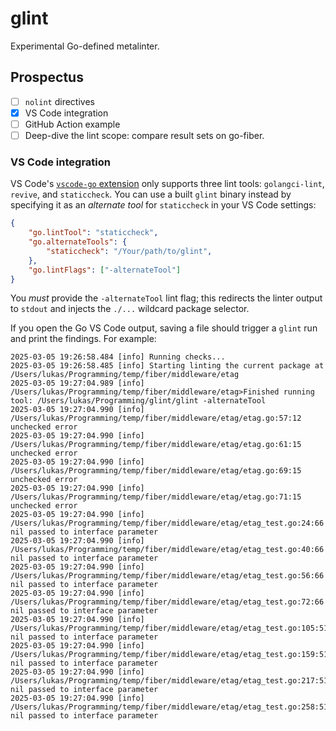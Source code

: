 # glint

Experimental Go-defined metalinter.

## Prospectus

- [ ] `nolint` directives
- [x] VS Code integration
- [ ] GitHub Action example
- [ ] Deep-dive the lint scope: compare result sets on go-fiber.

### VS Code integration

VS Code's [`vscode-go` extension](https://github.com/golang/vscode-go) only supports three lint tools: `golangci-lint`, `revive`, and `staticcheck`. You can use a built `glint` binary instead by specifying it as an *alternate tool* for `staticcheck` in your VS Code settings:

```json
{
    "go.lintTool": "staticcheck",
    "go.alternateTools": {
        "staticcheck": "/Your/path/to/glint",
    },
    "go.lintFlags": ["-alternateTool"]
}
```

You *must* provide the `-alternateTool` lint flag; this redirects the linter output to `stdout` and injects the `./...` wildcard package selector.

If you open the Go VS Code output, saving a file should trigger a `glint` run and print the findings. For example:

```log
2025-03-05 19:26:58.484 [info] Running checks...
2025-03-05 19:26:58.485 [info] Starting linting the current package at /Users/lukas/Programming/temp/fiber/middleware/etag
2025-03-05 19:27:04.989 [info] /Users/lukas/Programming/temp/fiber/middleware/etag>Finished running tool: /Users/lukas/Programming/glint/glint -alternateTool
2025-03-05 19:27:04.990 [info] /Users/lukas/Programming/temp/fiber/middleware/etag/etag.go:57:12 unchecked error
2025-03-05 19:27:04.990 [info] /Users/lukas/Programming/temp/fiber/middleware/etag/etag.go:61:15 unchecked error
2025-03-05 19:27:04.990 [info] /Users/lukas/Programming/temp/fiber/middleware/etag/etag.go:69:15 unchecked error
2025-03-05 19:27:04.990 [info] /Users/lukas/Programming/temp/fiber/middleware/etag/etag.go:71:15 unchecked error
2025-03-05 19:27:04.990 [info] /Users/lukas/Programming/temp/fiber/middleware/etag/etag_test.go:24:66 nil passed to interface parameter
2025-03-05 19:27:04.990 [info] /Users/lukas/Programming/temp/fiber/middleware/etag/etag_test.go:40:66 nil passed to interface parameter
2025-03-05 19:27:04.990 [info] /Users/lukas/Programming/temp/fiber/middleware/etag/etag_test.go:56:66 nil passed to interface parameter
2025-03-05 19:27:04.990 [info] /Users/lukas/Programming/temp/fiber/middleware/etag/etag_test.go:72:66 nil passed to interface parameter
2025-03-05 19:27:04.990 [info] /Users/lukas/Programming/temp/fiber/middleware/etag/etag_test.go:105:51 nil passed to interface parameter
2025-03-05 19:27:04.990 [info] /Users/lukas/Programming/temp/fiber/middleware/etag/etag_test.go:159:51 nil passed to interface parameter
2025-03-05 19:27:04.990 [info] /Users/lukas/Programming/temp/fiber/middleware/etag/etag_test.go:217:51 nil passed to interface parameter
2025-03-05 19:27:04.990 [info] /Users/lukas/Programming/temp/fiber/middleware/etag/etag_test.go:258:51 nil passed to interface parameter
```
